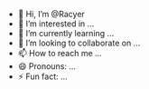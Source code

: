 - 👋 Hi, I’m @Racyer
- 👀 I’m interested in ...
- 🌱 I’m currently learning ...
- 💞️ I’m looking to collaborate on ...
- 📫 How to reach me ...
- 😄 Pronouns: ...
- ⚡ Fun fact: ...

<!---
Racyer/Racyer is a ✨ special ✨ repository because its `README.md` (this file) appears on your GitHub profile.
You can click the Preview link to take a look at your changes.
--->
